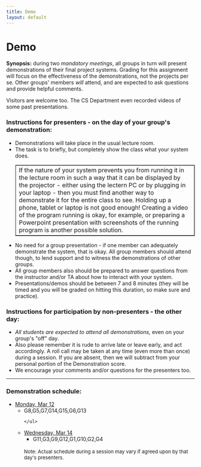 ```yaml
---
title: Demo
layout: default
---
```


# Demo 



<p><strong>Synopsis:</strong> during two <i>mandatory meetings</i>, all groups in turn will
present demonstrations of their final project systems. Grading for this assignment will focus
on the effectiveness of the demonstrations, not the projects per se.
Other groups' members <i>will</i> attend, and are expected to ask questions and provide helpful
comments.</p>
<p>Visitors are welcome too. The CS Department even recorded videos of some past presentations.</p>
</td></tr></table>

<h3>Instructions for presenters - on the day of your group's demonstration:</h3>
<ul>
<li>Demonstrations will take place in the usual lecture room.</li>
<li>The task is to briefly, but completely show the class what your system does.
   <table align=center border=1 cellpadding=4><tr><td>
   If the nature of your system prevents you from running it in the lecture room in such
   a way that it can be displayed by the projector - either using the lectern PC or by
   plugging in your laptop - then you must find another way to demonstrate it for the
   entire class to see. Holding up a phone, tablet or laptop is not good enough! Creating a video
   of the program running is okay, for example, or preparing a Powerpoint presentation with
   screenshots of the running program is another possible solution.
   </td></tr></table></li>
<li>No need for a group presentation - if one member can adequately demonstrate
   the system, that is okay. All group members should attend though, to lend
   support and to witness the demonstrations of other groups.</li>
<li>All group members also should be prepared to
   answer questions from the instructor and/or TA about how to interact with your system.</li>
<li>Presentations/demos should be between 7 and 8 minutes (they will be timed and you will be graded on hitting this duration, so make sure and practice).
</ul>

<h3>Instructions for participation by non-presenters - the other day:</h3>
<ul>
<li><i>All students are expected to attend all demonstrations,</i> even on your group's
    "off" day.</li>
<li>Also please remember it is rude to arrive late or leave early, and act accordingly.
    A roll call may be taken at any time (even more than once) during a session. If you are
    absent, then we will subtract from your personal portion of the Demonstration score.</li>
<li>We encourage your comments and/or questions for the presenters too.</li>
</ul>

<hr>

<h3>Demonstration schedule:</h3>
<ul>
<li><u>Monday, Mar 12</u>
    <ul>
    <li>G8,G5,G7,G14,G15,G6,G13</li>

    </ul>
<p></p>
<li><u>Wednesday, Mar 14</u>
    <ul>
    <li>G11,G3,G9,G12,G1,G10,G2,G4</li>
    </ul>
<br><font size=-1>Note:
Actual schedule during a session may vary if agreed upon by that day's presenters.
</font>
</ul>

